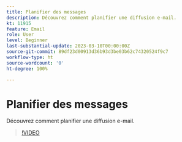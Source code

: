 ```yaml
---
title: Planifier des messages
description: Découvrez comment planifier une diffusion e-mail.
kt: 11915
feature: Email
role: User
level: Beginner
last-substantial-update: 2023-03-10T00:00:00Z
source-git-commit: 89df23d00913d36b93d3be03b62c74320524f9c7
workflow-type: ht
source-wordcount: '0'
ht-degree: 100%

---
```



# Planifier des messages

Découvrez comment planifier une diffusion e-mail.

>[!VIDEO](https://video.tv.adobe.com/v/3415919/?quality=12&learn=on)
